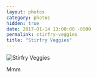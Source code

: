 ```yaml
---
layout: photos
category: photos
hidden: true
date: 2017-01-14 13:00:00 -0500
permalink: stirfry-veggies
title: "Stirfry Veggies"
---
```


![Stirfry Veggies](http://jonkit.ca/cdn/photos/2017-01-14-stirfry-veggies.jpeg)

Mmm
